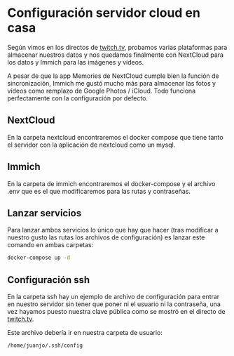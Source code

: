 
# Configuración servidor cloud en casa

Según vimos en los directos de [twitch.tv](https://twitch.tv/juanjodevs), probamos varias plataformas para almacenar nuestros datos y nos quedamos finalmente con NextCloud para los datos y Immich para las imágenes y vídeos.

A pesar de que la app Memories de NextCloud cumple bien la función de sincronización, Immich me gustó mucho más para almacenar las fotos y vídeos como remplazo de Google Photos / iCloud. Todo funciona perfectamente con la configuración por defecto.

## NextCloud

En la carpeta nextcloud encontraremos el docker compose que tiene tanto el servidor con la aplicación de nextcloud como un mysql.

## Immich

En la carpeta de immich encontraremos el docker-compose y el archivo .env que es el que modificaremos para las rutas y contraseñas.

## Lanzar servicios

Para lanzar ambos servicios lo único que hay que hacer (tras modificar a nuestro gusto las rutas los archivos de configuración) es lanzar este comando en ambas carpetas:

```bash
docker-compose up -d
```

## Configuración ssh

En la carpeta ssh hay un ejemplo de archivo de configuración para entrar en nuestro servidor sin tener que poner ni el usuario ni la contraseña, una vez hayamos puesto nuestra clave pública como se mostró en el directo de [twitch.tv](https://twitch.tv/juanjodevs).

Este archivo debería ir en nuestra carpeta de usuario:

```bash
/home/juanjo/.ssh/config
```
